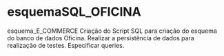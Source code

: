 # esquemaSQL_OFICINA
esquema_E_COMMERCE Criação do Script SQL para criação do esquema do banco de dados Oficina. Realizar a persistência de dados para realização de testes. Especificar queries.
